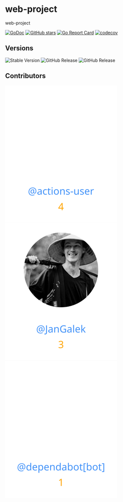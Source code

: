 # web-project
web-project


[![GoDoc](https://pkg.go.dev/badge/github.com/gouef/web-project.svg)](https://pkg.go.dev/github.com/gouef/web-project)
[![GitHub stars](https://img.shields.io/github/stars/gouef/web-project?style=social)](https://github.com/gouef/web-project/stargazers)
[![Go Report Card](https://goreportcard.com/badge/github.com/gouef/web-project)](https://goreportcard.com/report/github.com/gouef/web-project)
[![codecov](https://codecov.io/github/gouef/web-project/branch/main/graph/badge.svg?token=YUG8EMH6Q8)](https://codecov.io/github/gouef/web-project)

## Versions
![Stable Version](https://img.shields.io/github/v/release/gouef/web-project?label=Stable&labelColor=green)
![GitHub Release](https://img.shields.io/github/v/release/gouef/web-project?label=RC&include_prereleases&filter=*rc*&logoSize=diago)
![GitHub Release](https://img.shields.io/github/v/release/gouef/web-project?label=Beta&include_prereleases&filter=*beta*&logoSize=diago)

## Contributors

<div>
<span>
  <a href="https://github.com/actions-user"><img src="https://raw.githubusercontent.com/gouef/lust-goddess/refs/heads/contributors-svg/.github/contributors/actions-user.svg" alt="actions-user" /></a>
</span>
<span>
  <a href="https://github.com/JanGalek"><img src="https://raw.githubusercontent.com/gouef/lust-goddess/refs/heads/contributors-svg/.github/contributors/JanGalek.svg" alt="JanGalek" /></a>
</span>
<span>
  <a href="https://github.com/apps/dependabot"><img src="https://raw.githubusercontent.com/gouef/lust-goddess/refs/heads/contributors-svg/.github/contributors/dependabot[bot].svg" alt="dependabot[bot]" /></a>
</span>
</div>

